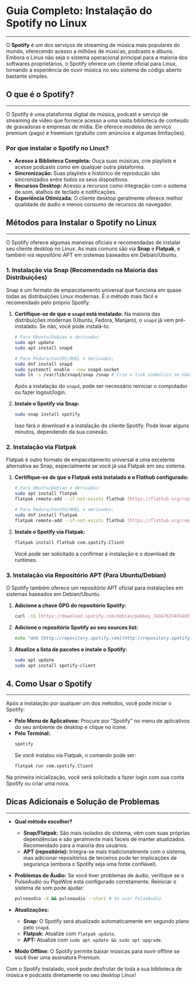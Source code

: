 # Guia Completo: Instalação do Spotify no Linux
---

O **Spotify** é um dos serviços de streaming de música mais populares do mundo, oferecendo acesso a milhões de músicas, podcasts e álbuns. Embora o Linux não seja o sistema operacional principal para a maioria dos softwares proprietários, o Spotify oferece um cliente oficial para Linux, tornando a experiência de ouvir música no seu sistema de código aberto bastante simples.

## O que é o Spotify?
---

O Spotify é uma plataforma digital de música, podcast e serviço de streaming de vídeo que fornece acesso a uma vasta biblioteca de conteúdo de gravadoras e empresas de mídia. Ele oferece modelos de serviço premium (pago) e freemium (gratuito com anúncios e algumas limitações).

### Por que instalar o Spotify no Linux?

* **Acesso à Biblioteca Completa:** Ouça suas músicas, crie playlists e acesse podcasts como em qualquer outra plataforma.
* **Sincronização:** Suas playlists e histórico de reprodução são sincronizados entre todos os seus dispositivos.
* **Recursos Desktop:** Acesso a recursos como integração com o sistema de som, atalhos de teclado e notificações.
* **Experiência Otimizada:** O cliente desktop geralmente oferece melhor qualidade de áudio e menos consumo de recursos do navegador.

## Métodos para Instalar o Spotify no Linux
---

O Spotify oferece algumas maneiras oficiais e recomendadas de instalar seu cliente desktop no Linux. As mais comuns são via **Snap** e **Flatpak**, e também via repositório APT em sistemas baseados em Debian/Ubuntu.

### 1. Instalação via Snap (Recomendado na Maioria das Distribuições)

Snap é um formato de empacotamento universal que funciona em quase todas as distribuições Linux modernas. É o método mais fácil e recomendado pelo próprio Spotify.

1.  **Certifique-se de que o `snapd` está instalado:**
    Na maioria das distribuições modernas (Ubuntu, Fedora, Manjaro), o `snapd` já vem pré-instalado. Se não, você pode instalá-lo:
    ```bash
    # Para Ubuntu/Debian e derivados:
    sudo apt update
    sudo apt install snapd

    # Para Fedora/CentOS/RHEL e derivados:
    sudo dnf install snapd
    sudo systemctl enable --now snapd.socket
    sudo ln -s /var/lib/snapd/snap /snap # Crie o link simbólico se não existir
    ```
    Após a instalação do `snapd`, pode ser necessário reiniciar o computador ou fazer logout/login.

2.  **Instale o Spotify via Snap:**
    ```bash
    sudo snap install spotify
    ```
    Isso fará o download e a instalação do cliente Spotify. Pode levar alguns minutos, dependendo da sua conexão.

### 2. Instalação via Flatpak

Flatpak é outro formato de empacotamento universal e uma excelente alternativa ao Snap, especialmente se você já usa Flatpak em seu sistema.

1.  **Certifique-se de que o Flatpak está instalado e o Flathub configurado:**
    ```bash
    # Para Ubuntu/Debian e derivados:
    sudo apt install flatpak
    flatpak remote-add --if-not-exists flathub [https://flathub.org/repo/flathub.flatpakrepo](https://flathub.org/repo/flathub.flatpakrepo)

    # Para Fedora/CentOS/RHEL e derivados:
    sudo dnf install flatpak
    flatpak remote-add --if-not-exists flathub [https://flathub.org/repo/flathub.flatpakrepo](https://flathub.org/repo/flathub.flatpakrepo)
    ```

2.  **Instale o Spotify via Flatpak:**
    ```bash
    flatpak install flathub com.spotify.Client
    ```
    Você pode ser solicitado a confirmar a instalação e o download de runtimes.

### 3. Instalação via Repositório APT (Para Ubuntu/Debian)

O Spotify também oferece um repositório APT oficial para instalações em sistemas baseados em Debian/Ubuntu.

1.  **Adicione a chave GPG do repositório Spotify:**
    ```bash
    curl -sS [https://download.spotify.com/debian/pubkey_7A3A762FAFD4A51F.gpg](https://download.spotify.com/debian/pubkey_7A3A762FAFD4A51F.gpg) | sudo gpg --dearmor --yes -o /etc/apt/trusted.gpg.d/spotify.gpg
    ```

2.  **Adicione o repositório Spotify ao seu sources list:**
    ```bash
    echo "deb [http://repository.spotify.com](http://repository.spotify.com) stable non-free" | sudo tee /etc/apt/sources.list.d/spotify.list
    ```

3.  **Atualize a lista de pacotes e instale o Spotify:**
    ```bash
    sudo apt update
    sudo apt install spotify-client
    ```

## 4. Como Usar o Spotify
---

Após a instalação por qualquer um dos métodos, você pode iniciar o Spotify:

* **Pelo Menu de Aplicativos:** Procure por "Spotify" no menu de aplicativos do seu ambiente de desktop e clique no ícone.
* **Pelo Terminal:**
    ```bash
    spotify
    ```
    Se você instalou via Flatpak, o comando pode ser:
    ```bash
    flatpak run com.spotify.Client
    ```

Na primeira inicialização, você será solicitado a fazer login com sua conta Spotify ou criar uma nova.

## Dicas Adicionais e Solução de Problemas
---

* **Qual método escolher?**
    * **Snap/Flatpak:** São mais isolados do sistema, vêm com suas próprias dependências e são geralmente mais fáceis de manter atualizados. Recomendado para a maioria dos usuários.
    * **APT (repositório):** Integra-se mais tradicionalmente com o sistema, mas adicionar repositórios de terceiros pode ter implicações de segurança (embora o Spotify seja uma fonte confiável).

* **Problemas de Áudio:** Se você tiver problemas de áudio, verifique se o PulseAudio ou PipeWire está configurado corretamente. Reiniciar o sistema de som pode ajudar:
    ```bash
    pulseaudio -k && pulseaudio --start # Se usar PulseAudio
    ```

* **Atualizações:**
    * **Snap:** O Spotify será atualizado automaticamente em segundo plano pelo `snapd`.
    * **Flatpak:** Atualize com `flatpak update`.
    * **APT:** Atualize com `sudo apt update && sudo apt upgrade`.

* **Modo Offline:** O Spotify permite baixar músicas para ouvir offline se você tiver uma assinatura Premium.

Com o Spotify instalado, você pode desfrutar de toda a sua biblioteca de música e podcasts diretamente no seu desktop Linux!

